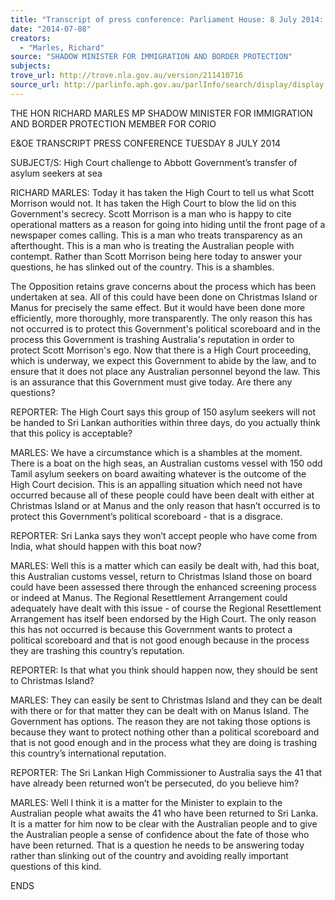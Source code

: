 ```yaml
---
title: "Transcript of press conference: Parliament House: 8 July 2014: High Court challenge to Abbott Government's transfer of asylum seekers at sea"
date: "2014-07-08"
creators:
  - "Marles, Richard"
source: "SHADOW MINISTER FOR IMMIGRATION AND BORDER PROTECTION"
subjects:
trove_url: http://trove.nla.gov.au/version/211410716
source_url: http://parlinfo.aph.gov.au/parlInfo/search/display/display.w3p;query=Id%3A%22media/pressrel/3269098%22
---
```


 

 THE HON RICHARD MARLES MP  SHADOW MINISTER FOR IMMIGRATION AND BORDER  PROTECTION  MEMBER FOR CORIO   

 

 E&OE TRANSCRIPT  PRESS CONFERENCE   TUESDAY 8 JULY 2014 

 SUBJECT/S:  High  Court  challenge  to  Abbott  Government’s  transfer  of   asylum seekers at sea   

 RICHARD MARLES: Today it has taken the High Court to tell us what Scott  Morrison would not. It has taken the High Court to blow the lid on this Government's  secrecy. Scott Morrison is a man who is happy to cite operational matters as a  reason for going into hiding until the front page of a newspaper comes calling. This  is a man who treats transparency as an afterthought. This is a man who is treating  the Australian people with contempt. Rather than Scott Morrison being here today to  answer your questions, he has slinked out of the country. This is a shambles.  

 The Opposition retains grave concerns about the process which has been  undertaken at sea. All of this could have been done on Christmas Island or Manus  for precisely the same effect. But it would have been done more efficiently, more  thoroughly, more transparently. The only reason this has not occurred is to protect  this Government's political scoreboard and in the process this Government is  trashing Australia's reputation in order to protect Scott Morrison's ego. Now that  there is a High Court proceeding, which is underway, we expect this Government to  abide by the law, and to ensure that it does not place any Australian personnel  beyond the law. This is an assurance that this Government must give today. Are  there any questions? 

 REPORTER:  The  High  Court  says  this  group  of  150  asylum  seekers  will  not  be   handed to Sri  Lankan  authorities  within  three  days, do you  actually  think  that this  policy is acceptable?   

 MARLES: We have a circumstance which is a shambles at the moment. There is a  boat  on  the  high  seas,  an  Australian  customs  vessel  with  150  odd  Tamil  asylum   seekers on board awaiting whatever is the outcome of the High Court decision. This  is an appalling situation which need not have occurred because all of these people  could  have  been  dealt  with  either  at  Christmas  Island  or  at  Manus  and  the  only   reason  that  hasn’t  occurred  is  to  protect  this  Government’s  political  scoreboard  -  that is a disgrace.   

 REPORTER: Sri Lanka says they won’t accept people who have come from India,  what should happen with this boat now?   

 MARLES: Well  this  is a matter  which  can  easily  be  dealt with, had this  boat, this   Australian  customs  vessel,  return  to  Christmas  Island  those  on  board  could  have   been assessed there through the enhanced screening process or indeed at Manus.  The Regional Resettlement Arrangement could adequately have dealt with this issue  - of course the Regional Resettlement Arrangement has itself been endorsed by the  High Court. The only reason this has not occurred is because this Government wants  to protect a political scoreboard and that is not good enough because in the process  they are trashing this country’s reputation.   

 REPORTER:  Is  that  what you  think  should  happen  now,  they  should  be  sent  to   Christmas Island?   

 MARLES: They can easily be sent to Christmas Island and they can be dealt with  there or for that matter they can be dealt with on Manus Island. The Government  has options. The reason they are not taking those options is because they want to  protect nothing other than a political scoreboard and that is not good enough and in  the process what they are doing is trashing this country’s international reputation.   

 REPORTER: The Sri Lankan High Commissioner to Australia says the 41 that have  already been returned won’t be persecuted, do you believe him?   

 MARLES:  Well  I  think  it  is  a  matter  for  the  Minister  to  explain  to  the  Australian   people what awaits the 41 who have been returned to Sri Lanka. It is a matter for  him now to be clear with the Australian people and to give the Australian people a  sense  of  confidence  about  the  fate  of  those  who  have  been  returned.  That  is  a   question he needs to be answering today rather than slinking out of the country and  avoiding really important questions of this kind.   

 

 ENDS 

